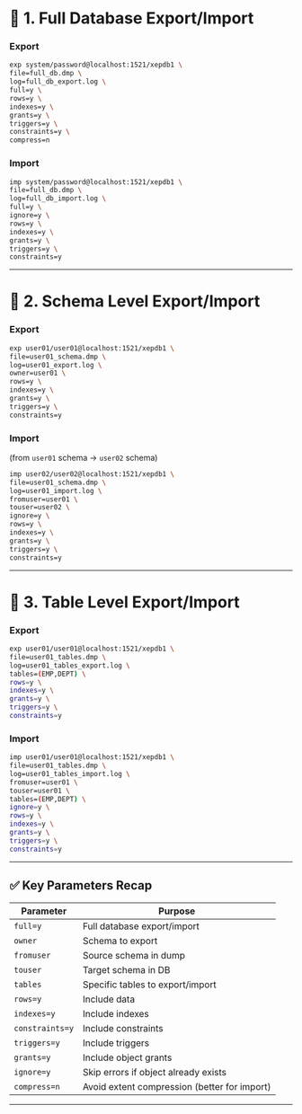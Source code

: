 # 🔹 1. Full Database Export/Import

### Export

```bash
exp system/password@localhost:1521/xepdb1 \
file=full_db.dmp \
log=full_db_export.log \
full=y \
rows=y \
indexes=y \
grants=y \
triggers=y \
constraints=y \
compress=n
```

### Import

```bash
imp system/password@localhost:1521/xepdb1 \
file=full_db.dmp \
log=full_db_import.log \
full=y \
ignore=y \
rows=y \
indexes=y \
grants=y \
triggers=y \
constraints=y
```

---

# 🔹 2. Schema Level Export/Import

### Export

```bash
exp user01/user01@localhost:1521/xepdb1 \
file=user01_schema.dmp \
log=user01_export.log \
owner=user01 \
rows=y \
indexes=y \
grants=y \
triggers=y \
constraints=y
```

### Import

(from `user01` schema → `user02` schema)

```bash
imp user02/user02@localhost:1521/xepdb1 \
file=user01_schema.dmp \
log=user01_import.log \
fromuser=user01 \
touser=user02 \
ignore=y \
rows=y \
indexes=y \
grants=y \
triggers=y \
constraints=y
```

---

# 🔹 3. Table Level Export/Import

### Export

```bash
exp user01/user01@localhost:1521/xepdb1 \
file=user01_tables.dmp \
log=user01_tables_export.log \
tables=(EMP,DEPT) \
rows=y \
indexes=y \
grants=y \
triggers=y \
constraints=y
```

### Import

```bash
imp user01/user01@localhost:1521/xepdb1 \
file=user01_tables.dmp \
log=user01_tables_import.log \
fromuser=user01 \
touser=user01 \
tables=(EMP,DEPT) \
ignore=y \
rows=y \
indexes=y \
grants=y \
triggers=y \
constraints=y
```

---

## ✅ Key Parameters Recap

| Parameter       | Purpose                                      |
| --------------- | -------------------------------------------- |
| `full=y`        | Full database export/import                  |
| `owner`         | Schema to export                             |
| `fromuser`      | Source schema in dump                        |
| `touser`        | Target schema in DB                          |
| `tables`        | Specific tables to export/import             |
| `rows=y`        | Include data                                 |
| `indexes=y`     | Include indexes                              |
| `constraints=y` | Include constraints                          |
| `triggers=y`    | Include triggers                             |
| `grants=y`      | Include object grants                        |
| `ignore=y`      | Skip errors if object already exists         |
| `compress=n`    | Avoid extent compression (better for import) |

---